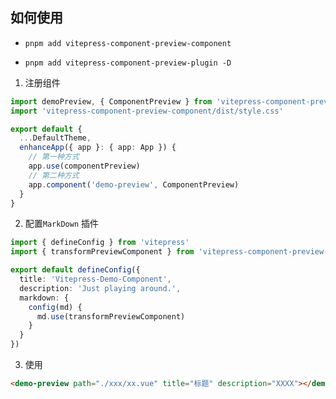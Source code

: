 ## 如何使用

- `pnpm add vitepress-component-preview-component`

- `pnpm add vitepress-component-preview-plugin -D`

1. 注册组件

```ts
import demoPreview, { ComponentPreview } from 'vitepress-component-preview-component'
import 'vitepress-component-preview-component/dist/style.css'

export default {
  ...DefaultTheme,
  enhanceApp({ app }: { app: App }) {
    // 第一种方式
    app.use(componentPreview)
    // 第二种方式
    app.component('demo-preview', ComponentPreview)
  }
}
```

2. 配置`MarkDown` 插件

```ts
import { defineConfig } from 'vitepress'
import { transformPreviewComponent } from 'vitepress-component-preview-plugin'

export default defineConfig({
  title: 'Vitepress-Demo-Component',
  description: 'Just playing around.',
  markdown: {
    config(md) {
      md.use(transformPreviewComponent)
    }
  }
})
```

3. 使用

```md
<demo-preview path="./xxx/xx.vue" title="标题" description="XXXX"></demo-preview>
```
